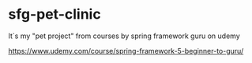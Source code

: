# sfg-pet-clinic

It`s my "pet project" from courses by spring framework guru on udemy

https://www.udemy.com/course/spring-framework-5-beginner-to-guru/
